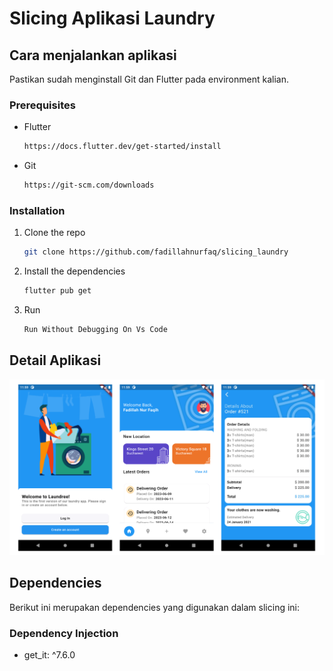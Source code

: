 # Slicing Aplikasi Laundry

## Cara menjalankan aplikasi

Pastikan sudah menginstall Git dan Flutter pada environment kalian.

### Prerequisites

- Flutter
  ```sh
  https://docs.flutter.dev/get-started/install
  ```
- Git
  ```sh
  https://git-scm.com/downloads
  ```
  
### Installation

1. Clone the repo
   ```sh
   git clone https://github.com/fadillahnurfaq/slicing_laundry
   ```
2. Install the dependencies
   ```sh
   flutter pub get
   ```
3. Run
   ```sh
   Run Without Debugging On Vs Code
   ```

## Detail Aplikasi

![ss_1](ss/ss1.png)




## Dependencies
Berikut ini merupakan dependencies yang digunakan dalam slicing ini:

### Dependency Injection
- get_it: ^7.6.0
